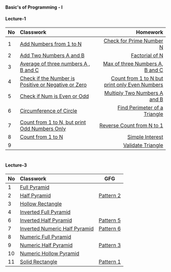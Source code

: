 #### Basic's of Programming - I
#### Lecture-1
| No       | Classwork | Homework |
| :---     | :---      |     ---: |
|1| [Add Numbers from 1 to N](https://github.com/vamsimadhav/DSA-SUPREME-BATCH/tree/main/Basic's%20of%20Programming%20-%20I/CLASSWORK/Lecture-1/addToN) |[Check for Prime Number N](https://github.com/vamsimadhav/DSA-SUPREME-BATCH/tree/main/Basic's%20of%20Programming%20-%20I/HOMEWORK/Lecture-1/checkForPrimeNum)|
|2 | [Add Two Numbers A and B](https://github.com/vamsimadhav/DSA-SUPREME-BATCH/tree/main/Basic's%20of%20Programming%20-%20I/CLASSWORK/Lecture-1/addTwoNumbers)|[Factorial of N](https://github.com/vamsimadhav/DSA-SUPREME-BATCH/tree/main/Basic's%20of%20Programming%20-%20I/HOMEWORK/Lecture-1/factorialOfNum)|  
|3| [Average of three numbers A , B and C](https://github.com/vamsimadhav/DSA-SUPREME-BATCH/tree/main/Basic's%20of%20Programming%20-%20I/CLASSWORK/Lecture-1/averageOfThreeNumbers) |[Max of three Numbers A, B and C](https://github.com/vamsimadhav/DSA-SUPREME-BATCH/tree/main/Basic's%20of%20Programming%20-%20I/HOMEWORK/Lecture-1/maxOfThreeNums)|
|4|  [Check if the Number is Positive or Negative or Zero](https://github.com/vamsimadhav/DSA-SUPREME-BATCH/tree/main/Basic's%20of%20Programming%20-%20I/CLASSWORK/Lecture-1/checkIfPosOrNeg)  |[Count from 1 to N but print only Even Numbers](https://github.com/vamsimadhav/DSA-SUPREME-BATCH/tree/main/Basic's%20of%20Programming%20-%20I/HOMEWORK/Lecture-1/count1toNOnlyEven)|
|5| [Check if Num is Even or Odd](https://github.com/vamsimadhav/DSA-SUPREME-BATCH/tree/main/Basic's%20of%20Programming%20-%20I/CLASSWORK/Lecture-1/checkNumberIsEvenOrOdd#check-if-num-is-even-or-odd)  |[Multiply Two Numbers A and B](https://github.com/vamsimadhav/DSA-SUPREME-BATCH/tree/main/Basic's%20of%20Programming%20-%20I/HOMEWORK/Lecture-1/multiply2Numbers)|
|6| [Circumference of Circle](https://github.com/vamsimadhav/DSA-SUPREME-BATCH/tree/main/Basic's%20of%20Programming%20-%20I/CLASSWORK/Lecture-1/circumferenceOfCircle)|[Find Perimeter of a Triangle](https://github.com/vamsimadhav/DSA-SUPREME-BATCH/tree/main/Basic's%20of%20Programming%20-%20I/HOMEWORK/Lecture-1/perimeterOfTriangle)| 
|7| [Count from 1 to N, but print Odd Numbers Only](https://github.com/vamsimadhav/DSA-SUPREME-BATCH/tree/main/Basic's%20of%20Programming%20-%20I/CLASSWORK/Lecture-1/count1ToNOddOnly)  |[Reverse Count from N to 1](https://github.com/vamsimadhav/DSA-SUPREME-BATCH/tree/main/Basic's%20of%20Programming%20-%20I/HOMEWORK/Lecture-1/reverseCountingFromN)|
|8| [Count from 1 to N](https://github.com/vamsimadhav/DSA-SUPREME-BATCH/tree/main/Basic's%20of%20Programming%20-%20I/CLASSWORK/Lecture-1/coutToN)|[Simple Interest](https://github.com/vamsimadhav/DSA-SUPREME-BATCH/tree/main/Basic's%20of%20Programming%20-%20I/HOMEWORK/Lecture-1/simpleInterest)|
|9||[Validate Triangle](https://github.com/vamsimadhav/DSA-SUPREME-BATCH/tree/main/Basic's%20of%20Programming%20-%20I/HOMEWORK/Lecture-1/validateTriangle)|

#
#### Lecture-3
| No       | Classwork | GFG |
| :---     | :---      |     :---: |
|1|[Full Pyramid](https://github.com/vamsimadhav/DSA-SUPREME-BATCH/tree/main/Basic's%20of%20Programming%20-%20I/CLASSWORK/Lecture-3/fullPyramid)||
|2|[Half Pyramid](https://github.com/vamsimadhav/DSA-SUPREME-BATCH/tree/main/Basic's%20of%20Programming%20-%20I/CLASSWORK/Lecture-3/halfPyramid)|[Pattern 2](https://practice.geeksforgeeks.org/problems/right-triangle/1?utm_source=youtube&utm_medium=collab_striver_ytdescription&utm_campaign=pattern_2)|
|3|[Hollow Rectangle](https://github.com/vamsimadhav/DSA-SUPREME-BATCH/tree/main/Basic's%20of%20Programming%20-%20I/CLASSWORK/Lecture-3/hollowRectangle#hollow-rectangle)||
|4|[Inverted Full Pyramid](https://github.com/vamsimadhav/DSA-SUPREME-BATCH/tree/main/Basic's%20of%20Programming%20-%20I/CLASSWORK/Lecture-3/invertedFullPyramid)||
|6|[Inverted Half Pyramid](https://github.com/vamsimadhav/DSA-SUPREME-BATCH/tree/main/Basic's%20of%20Programming%20-%20I/CLASSWORK/Lecture-3/invertedHalfPyramid)|[Pattern 5](https://practice.geeksforgeeks.org/problems/triangle-pattern/1)|
|7|[Inverted Numeric Half Pyramid](https://github.com/vamsimadhav/DSA-SUPREME-BATCH/tree/main/Basic's%20of%20Programming%20-%20I/CLASSWORK/Lecture-3/invertedNumericHalfPyramid)|[Pattern 6](https://practice.geeksforgeeks.org/problems/triangle-number-1661489840/1)|
|8|[Numeric Full Pyramid](https://github.com/vamsimadhav/DSA-SUPREME-BATCH/tree/main/Basic's%20of%20Programming%20-%20I/CLASSWORK/Lecture-3/numericFullPyramid)||
|9|[Numeric Half Pyramid](https://github.com/vamsimadhav/DSA-SUPREME-BATCH/blob/main/Basic's%20of%20Programming%20-%20I/CLASSWORK/Lecture-3/numericHalfPyramid/README.md)|[Pattern 3](https://practice.geeksforgeeks.org/problems/triangle-number/1)|
|10|[Numeric Hollow Pyramid](https://github.com/vamsimadhav/DSA-SUPREME-BATCH/tree/main/Basic's%20of%20Programming%20-%20I/CLASSWORK/Lecture-3/numericHollowFullPyramid)||
|11|[Solid Rectangle](https://github.com/vamsimadhav/DSA-SUPREME-BATCH/tree/main/Basic's%20of%20Programming%20-%20I/CLASSWORK/Lecture-3/solidRectange)|[Pattern 1](https://practice.geeksforgeeks.org/problems/square-pattern/1)|
